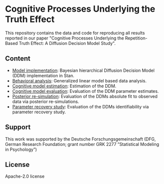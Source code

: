 # Cognitive Processes Underlying the Truth Effect

This repository contains the data and code for reproducing all results reported in our paper "Cognitive Processes Underlying the Repetition-Based Truth Effect: A Diffusion Decision Model Study".

## Content

- [Model implementation](model/truth_ddm.stan): Bayesian hierarchical Diffusion Decision Model (DDM) implementation in Stan.
- [Behavioral analysis](src/2_glm.R): Generalized linear model based data analysis.
- [Cognitive model estimation](src/3_model_fitting.R): Estimation of the DDM.
- [Cognitive model evaluation](src/4_model_evaluation.R): Evaluation of the DDM parameter estimates.
- [Posterior re-simulation](src/5_post_resimulation.R): Evaluation of the DDMs absolute fit to observed data via posterior re-simulations.
- [Parameter recovery study](src/6_param_recovery.R): Evaluation of the DDMs identifiability via parameter recovery study.

## Support

This work was supported by the Deutsche Forschungsgemeinschaft (DFG, German Research Foundation; grant number GRK 2277 ”Statistical Modeling in Psychology”)

## License

Apache-2.0 license 
